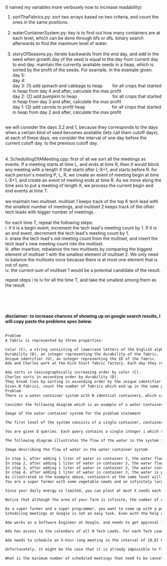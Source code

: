 (I named my variables more verbosely now to increase readability)

1. sortTheFabrics.py: sort two arrays based on two criteria, and count the ones in the same positions. <br /><br />
2. waterContainerSystem.py: key is to find out how many containers are at each level, which can be done through bfs or dfs. binary search afterwards to find the maximum level of water. <br /><br />
3. storyOfSeasons.py: iterate backwards from the end day, and add in the seed when growth day of the seed is equal to the day from current day to end day. maintain the currently available seeds in a heap, which is sorted by the profit of the seeds. For example, in the example given:<br />
day 5: <br />
day 4: <br />
day 3: (1) add spinach and cabbage to heap  &nbsp;&nbsp;&nbsp;&nbsp;&nbsp;&nbsp;     for all crops that started in heap from day 4 and after, calculate the max profit <br />
day 2: (2) add pumpkin to heap &nbsp;&nbsp;&nbsp;&nbsp;&nbsp;&nbsp;&nbsp;&nbsp;&nbsp;&nbsp;&nbsp;&nbsp;&nbsp;&nbsp;&nbsp;&nbsp;&nbsp;&nbsp;&nbsp;&nbsp;&nbsp;&nbsp;&nbsp;&nbsp;&nbsp;&nbsp;&nbsp;     for all crops that started in heap from day 3 and after, calculate the max profit <br />
day 1: (3) add carrots to profit heap &nbsp;&nbsp;&nbsp;&nbsp;&nbsp;&nbsp;&nbsp;&nbsp;&nbsp;&nbsp;&nbsp;&nbsp;&nbsp;&nbsp;&nbsp;&nbsp;&nbsp;&nbsp;&nbsp;&nbsp;  for all crops that started in heap from day 2 and after, calculate the max profit <br />
<br />
we will consider the days 3,2 and 1, because they corresponds to the days when a certain kind of seed becomes available (lets call them cutoff days). at each of these days, we consider the interval of one day before the current cutoff day, to the previous cutoff day. <br /><br /><br />
4. SchedullingOfAMeeting.cpp: first of all we sort all the meetings as events. If a meeting starts at time L, and ends at time R, then it would block any meeting with a length X that starts after L-X+1, and starts before R. for each person's meeting P, L, R, we create an event of meeting begin at time L-X+1, and create an event of meeting ends at time R. As we move along the time axis to put a meeting of length X, we process the current begin and end events at time T. <br /><br />
we maintain two multiset. multiset 1 keeps track of the top K tech lead with the smallest number of meetings, and multiset 2 keeps track of the other tech leads with bigger number of meetings. <br /><br />
for each time T, repeat the following steps: <br />
i. if it is a begin event, increment the tech lead's meeting count by 1. If it is an end event, decrement the tech lead's meeting count by 1. <br />
ii. erase the tech lead's old meeting count from the multiset, and insert the tech lead's new meeting count into the multiset.<br />
iii. after insertion, rebalance the two multisets by comparing the biggest element of multiset 1 with the smallest element of multiset 2. We only need to balance the multisets once because there is at most one element that is out of sync. <br />
iv. the current sum of multiset 1 would be a potential candidate of the result. <br />

repeat steps i to iv for all the time T, and take the smallest among them as the result.
                       
                       
                       
<br /><br /><br /><br />**disclaimer: to increase chances of showing up on google search results, I will copy paste the problems spec below.** <br /><br />



```diff
Problem
A fabric is represented by three properties:

Color (C), a string consisting of lowercase letters of the English alphabet, representing the color of the fabric.
Durability (D), an integer representing the durability of the fabric.
Unique identifier (U), an integer representing the ID of the fabric.
Ada and Charles work at the Kick Start fabric factory. Each day they receive N fabrics, and one of them has to sort it. They sort it using the following criteria:

Ada sorts in lexicographically increasing order by color (C).
Charles sorts in ascending order by durability (D).
They break ties by sorting in ascending order by the unique identifier (U).
Given N fabrics, count the number of fabrics which end up in the same position regardless of whether Ada or Charles sort them.
Problem
There is a water container system with N identical containers, which can be represented as a tree, where each container is a vertex. The containers are connected to each other with N−1 bidirectional pipes. Two containers connected to each other are always placed on adjacent levels. Formally, if two containers a and b are connected to each other, then |levela−levelb|=1. Container 1 is placed at the bottommost level. Each container is connected to exactly one container on the level below (the only exception is container 1, which has no connections below it), but can be connected to zero or more containers on the level above. The maximum capacity of each container is 1 liter, and initially all the containers are empty. Assume that the pipe has a capacity of 0 liters. In other words, they do not store any water, but only allow water to pass through them in any direction.

Consider the following diagram which is an example of a water container system:

Image of the water container system for the problem statement

The first level of the system consists of a single container, container 1 (root). Container 1 is connected to container 2 and container 3, which are present in the above level, level 2. Container 2 is also connected to container 4, which is present at level 3.

You are given Q queries. Each query contains a single integer i which represents a container. For each query, add an additional 1 liter of water in container i.

The following diagram illustrates the flow of the water in the system in different conditions:

Image describing the flow of water in the water container system

In step 1, after adding 1 liter of water in container 3, the water flows downward because the water containers at the lower level are still empty.
In step 2, after adding 1 liter of water in container 3, the water flows downward, but as the container 1 is already filled completely, the water is distributed evenly between water containers 2 and 3.
In step 3, after adding 1 liter of water in container 3, the water containers 2 and 3 are completely filled.
In step 4, after adding 1 liter of water in container 3, the water is pushed up to water container 4, which is then completely filled.
As illustrated in the example above, containers at the same level will have the same amount of water. Find the number of water containers that are completely filled after processing all the queries.
You are a super farmer with some vegetable seeds and an infinitely large farm. In fact, not only are you a farmer, but you are also secretly a super programmer! As a super programmer, you hope to maximize the profit of your farming using your programming skills.

Since your daily energy is limited, you can plant at most X seeds each day. In the beginning, you have N kinds of vegetable seeds. The number of seeds of the i-th kind of vegetable is Qi, and each seed of this kind needs Li days to mature from the day it is planted. Once it matures, you can sell it for Vi dollars. Assume that no energy or time is required for harvesting and selling vegetables. Also, your farm is infinitely large so the growing vegetables do not crowd out each other.

Notice that although the area of your farm is infinite, the number of days that you can plant seeds is limited. The warm season only lasts D days, and after that, the harsh winter comes. Any vegetable that has not matured yet will die immediately and cannot be turned into profit. The remaining seeds that were not planted cannot be turned into profit either.

As a super farmer and a super programmer, you want to come up with a perfect planting plan that will maximize your profit. Find the total amount of profit you will earn.
Scheduling meetings at Google is not an easy task. Even with the help of Google Calendar, Ada has a lot of difficulty with it!

Ada works as a Software Engineer at Google, and needs to get approval for her new project. In order to get an approval, she needs to meet with at least K of N Tech Leads.

Ada has access to the calendars of all N Tech Leads. For each Tech Lead, Ada can see all their scheduled meetings. The timeline in this problem can be viewed as D consecutive hours, and all meetings are in [0,D] hours range, with both ends being integer numbers. Scheduled meetings, even for the same person, can overlap (people are notorious for this at Google!).

Ada needs to schedule an X-hour-long meeting in the interval of [0,D] hours, with both ends being integer numbers as well. At least K of N Tech Leads should be present for the whole meeting, that is their calendar should be completely free for the entire meeting duration.

Unfortunately, it might be the case that it is already impossible to find a slot to schedule such an X-hour-long meeting. In that case, Ada will need to persuade some Tech Leads to cancel their existing meetings.

What is the minimum number of scheduled meetings that need to be canceled so that Ada can meet with at least K Tech Leads?




```
